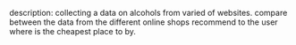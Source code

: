 description:
collecting a data on alcohols from varied of websites. 
compare between the data from the different online shops recommend to the user where is the cheapest place to by. 
